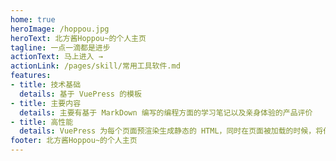 ```yaml
---
home: true
heroImage: /hoppou.jpg
heroText: 北方酱Hoppou~的个人主页
tagline: 一点一滴都是进步
actionText: 马上进入 →
actionLink: /pages/skill/常用工具软件.md
features:
- title: 技术基础
  details: 基于 VuePress 的模板
- title: 主要内容
  details: 主要有基于 MarkDown 编写的编程方面的学习笔记以及亲身体验的产品评价
- title: 高性能
  details: VuePress 为每个页面预渲染生成静态的 HTML，同时在页面被加载的时候，将作为 SPA 运行。
footer: 北方酱Hoppou~的个人主页
---
```

